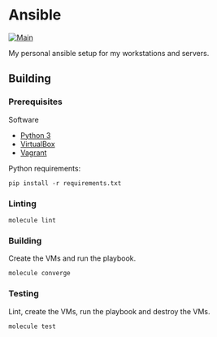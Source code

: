 # Ansible

[![Main](https://github.com/AkiKanellis/ansible/actions/workflows/main.yml/badge.svg)](https://github.com/AkiKanellis/ansible/actions/workflows/main.yml)

My personal ansible setup for my workstations and servers.

## Building

### Prerequisites

Software

* [Python 3](https://www.python.org/downloads/)
* [VirtualBox](https://www.virtualbox.org/wiki/Downloads)
* [Vagrant](https://www.vagrantup.com/docs/installation)

Python requirements:

```shell
pip install -r requirements.txt
```

### Linting

```shell
molecule lint
```

### Building

Create the VMs and run the playbook.

```shell
molecule converge
```

### Testing

Lint, create the VMs, run the playbook and destroy the VMs.

```shell
molecule test
```
